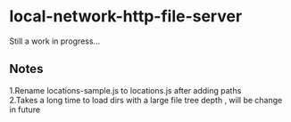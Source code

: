 
# local-network-http-file-server

Still a work in progress...


## Notes

1.Rename locations-sample.js to locations.js after adding paths\
2.Takes a long time to load dirs with a large file tree depth , will be change in future
